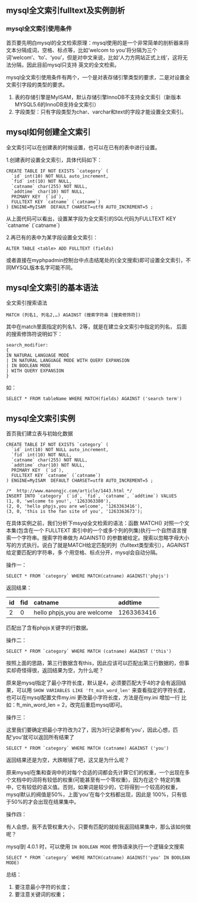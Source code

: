 ## mysql全文索引fulltext及实例剖析

### mysql全文索引使用条件

首页要先明白mysql的全文检索原理：mysql使用的是一个非常简单的剖析器来将文本分隔成词，空格、标点等，比如‘welcom to you’将分隔为三个词‘welcom’、‘to’、‘you’，但是对中文来说，比如‘人力方网站正式上线’，这将无法分隔，因此目前mysql只支持 英文的全文检索。

mysql全文索引使用条件有两个，一个是对表存储引擎类型的要求，二是对设置全文索引字段的类型的要求。

1. 表的存储引擎是MyISAM，默认存储引擎InnoDB不支持全文索引（新版本MYSQL5.6的InnoDB支持全文索引）
2. 字段类型：只有字段类型为char、varchar和text的字段才能设置全文索引。

## mysql如何创建全文索引

全文索引可以在创建表的时候设置，也可以在已有的表中进行设置。

1.创建表时设置全文索引，具体代码如下：

    CREATE TABLE IF NOT EXISTS `category` (      
      `id` int(10) NOT NULL auto_increment,      
      `fid` int(10) NOT NULL,      
      `catname` char(255) NOT NULL,      
      `addtime` char(10) NOT NULL,      
      PRIMARY KEY  (`id`),      
      FULLTEXT KEY `catname` (`catname`)      
    ) ENGINE=MyISAM  DEFAULT CHARSET=utf8 AUTO_INCREMENT=5 ; 

从上面代码可以看出，设置某字段为全文索引的SQL代码为FULLTEXT KEY \`catname\` \(\`catname\`\)

2.再已有的表中为某字段设置全文索引：

```
ALTER TABLE <table> ADD FULLTEXT (fields)
```

或者直接在myphpadmin控制台中点击结尾处的{全文搜索}即可设置全文索引，不同MYSQL版本名字可能不同。

## mysql全文索引的基本语法

全文索引搜索语法

```
MATCH (列名1, 列名2,…) AGAINST (搜索字符串 [搜索修饰符])
```

其中在match里面指定的列名1、2等，就是在建立全文索引中指定的列名， 后面的搜索修饰符说明如下：

```
search_modifier:
{
IN NATURAL LANGUAGE MODE
| IN NATURAL LANGUAGE MODE WITH QUERY EXPANSION
| IN BOOLEAN MODE
| WITH QUERY EXPANSION
}
```

如：

```
SELECT * FROM tableName WHERE MATCH(fields) AGAINST ('search term')
```

## mysql全文索引实例

首页我们建立表与初始化数据

    CREATE TABLE IF NOT EXISTS `category` (      
      `id` int(10) NOT NULL auto_increment,      
      `fid` int(10) NOT NULL,      
      `catname` char(255) NOT NULL,      
      `addtime` char(10) NOT NULL,      
      PRIMARY KEY  (`id`),      
      FULLTEXT KEY `catname` (`catname`)      
    ) ENGINE=MyISAM  DEFAULT CHARSET=utf8 AUTO_INCREMENT=5 ;      

    /*  http://www.manongjc.com/article/1443.html */    
    INSERT INTO `category` (`id`, `fid`, `catname`, `addtime`) VALUES     
    (1, 0, 'welcome to you!', '1263363380'),      
    (2, 0, 'hello phpjs,you are welcome', '1263363416'),      
    (3, 0, 'this is the fan site of you', '1263363673');

在具体实例之前，我们分析下msyql全文检索的语法：函数 MATCH\(\) 对照一个文本集\(包含在一个 FULLTEXT 索引中的一个或多个列的列集\)执行一个自然语言搜索一个字符串。搜索字符串做为 AGAINST\(\) 的参数被给定。搜索以忽略字母大小写的方式执行。说白了就是MATCH给定匹配的列（fulltext类型索引），AGAINST给定要匹配的字符串，多 个用空格、标点分开，mysql会自动分隔。

操作一：

    SELECT * FROM `category` WHERE MATCH(catname) AGAINST('phpjs')    

返回结果：

| id | fid | catname | addtime |
| :--- | :--- | :--- | :--- |
| 2 | 0 | hello phpjs,you are welcome | 1263363416 |

匹配出了含有phpjs关键字的行数据。

操作二：

    SELECT * FROM `category` WHERE MATCH (catname) AGAINST ('this')  

按照上面的思路，第三行数据含有this，因此应该可以匹配出第三行数据的，但事实却奇怪得很，返回结果为空，为什么呢？

原来是mysql指定了最小字符长度，默认是4，必须要匹配大于4的才会有返回结果，可以用 `SHOW VARIABLES LIKE 'ft_min_word_len'` 来查看指定的字符长度，也可以在mysql配置文件my.ini 更改最小字符长度，方法是在my.ini 增加一行 比如：ft\_min\_word\_len = 2，改完后重启mysql即可。

操作三：

这里我们要确定把最小字符改为2了，因为3行记录都有‘you’，因此心想，匹配‘you’就可以返回所有结果了

    SELECT * FROM `category` WHERE MATCH (catname) AGAINST ('you') 

返回结果还是为空，大跌眼镜了吧，这又是为什么呢？

原来mysql在集和查询中的对每个合适的词都会先计算它们的权重，一个出现在多个文档中的词将有较低的权重\(可能甚至有一个零权重\)，因为在这个 特定的集中，它有较低的语义值。否则，如果词是较少的，它将得到一个较高的权重，mysql默认的阀值是50%，上面‘you’在每个文档都出现，因此是 100%，只有低于50%的才会出现在结果集中。

操作四：

有人会想，我不去管权重大小，只要有匹配的就给我返回结果集中，那么该如何做呢？

mysql到 4.0.1 时，可以使用 `IN BOOLEAN MODE` 修饰语来执行一个逻辑全文搜索

    SELECT * FROM `category` WHERE MATCH(catname) AGAINST('you' IN BOOLEAN MODE) 

总结：

1. 要注意最小字符的长度；
2. 要注意关键词的权重；



